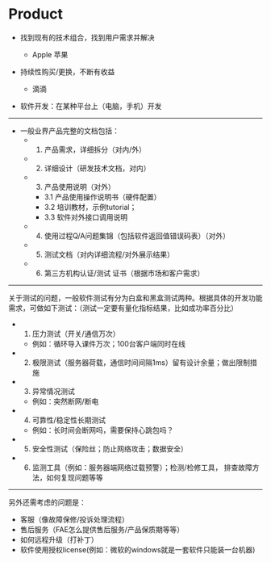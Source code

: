 # Product

* 找到现有的技术组合，找到用户需求并解决
  * Apple 苹果

* 持续性购买/更换，不断有收益
  * 滴滴 
  
* 软件开发：在某种平台上（电脑，手机）开发

---
* 一般业界产品完整的文档包括：  
   * 1. 产品需求，详细拆分（对内/外）  
   * 2. 详细设计（研发技术文档，对内）
   * 3. 产品使用说明（对外）
      * 3.1 产品使用操作说明书（硬件配置）
      * 3.2 培训教材，示例tutorial；
      * 3.3 软件对外接口调用说明
   * 4. 使用过程Q/A问题集锦（包括软件返回值错误码表）（对外）
   * 5. 测试文档（对内详细流程/对外展示结果）
   * 6. 第三方机构认证/测试 证书（根据市场和客户需求）

---
关于测试的问题，一般软件测试有分为白盒和黑盒测试两种。根据具体的开发功能需求，可做如下测试：（测试一定要有量化指标结果，比如成功率百分比）

* 1. 压力测试（开关/通信万次）
  * 例如：循环导入课件万次；100台客户端同时在线 
* 2. 极限测试（服务器荷载，通信时间间隔1ms）留有设计余量；做出限制措施
* 3. 异常情况测试
  * 例如：突然断网/断电
* 4. 可靠性/稳定性长期测试
  * 例如：长时间会断网吗，需要保持心跳包吗？
* 5. 安全性测试（保险丝；防止网络攻击；数据安全）
* 6. 监测工具（例如：服务器端网络过载预警）；检测/检修工具， 排查故障方法，如何复现问题等等

---
另外还需考虑的问题是：
*  客服（像故障保修/投诉处理流程）
*  售后服务（FAE怎么提供售后服务/产品保质期等等）
*  如何远程升级（打补丁）
*  软件使用授权license(例如：微软的windows就是一套软件只能装一台机器)





